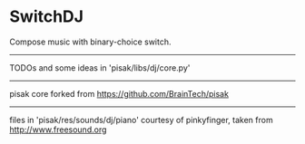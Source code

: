 SwitchDJ
========

Compose music with binary-choice switch.


----------------------------------------


TODOs and some ideas in 'pisak/libs/dj/core.py'


-----------------------------------------------


pisak core forked from https://github.com/BrainTech/pisak


---------------------------------------------------------


files in 'pisak/res/sounds/dj/piano' courtesy of pinkyfinger, taken from http://www.freesound.org
